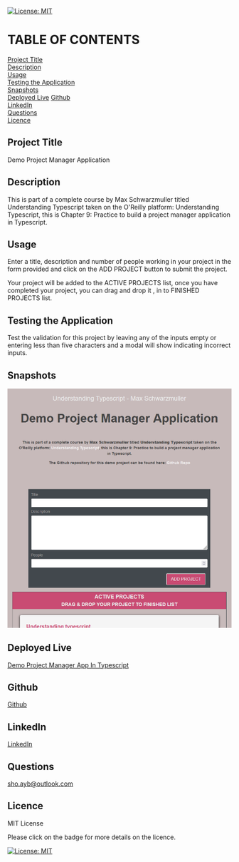[![License: MIT](https://img.shields.io/badge/License-MIT-yellow.svg)](https://opensource.org/licenses/MIT)

# TABLE OF CONTENTS

[Project Title](#project-title)<br>
[Description](#description)<br>
[Usage](#usage)<br>
[Testing the Application](#testing-the-application)<br>
[Snapshots](#snapshots)<br>
[Deployed Live](#deployed-live)
[Github](#github)<br>
[LinkedIn](#linkedin)<br>
[Questions](#questions)<br>
[Licence](#licence)

## Project Title

Demo Project Manager Application

## Description

This is part of a complete course by Max Schwarzmuller titled Understanding Typescript taken on the O'Reilly platform: Understanding Typescript, this is Chapter 9: Practice to build a project manager application in Typescript.

## Usage

Enter a title, description and number of people working in your project in the form provided and click on the ADD PROJECT button to submit the project.

Your project will be added to the ACTIVE PROJECTS list, once you have completed your project, you can drag and drop it , in to FINISHED PROJECTS list.

## Testing the Application

Test the validation for this project by leaving any of the inputs empty or entering less than five characters and a modal will show indicating incorrect inputs.

## Snapshots

![Demo Project Manager Application](./demo-project-manager-snap-1.PNG)

## Deployed Live

[Demo Project Manager App In Typescript](https://sho-ayb.github.io/ts-projectmanager-max/)

## Github

[Github](https://github.com/Sho-ayb)

## LinkedIn

[LinkedIn](https://www.linkedin.com/in/shoaybchoudhry/)

## Questions

sho.ayb@outlook.com

## Licence

MIT License

Please click on the badge for more details on the licence.

[![License: MIT](https://img.shields.io/badge/License-MIT-yellow.svg)](https://opensource.org/licenses/MIT)